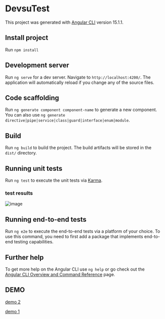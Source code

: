 # DevsuTest

This project was generated with [Angular CLI](https://github.com/angular/angular-cli) version 15.1.1.

## Install project

Run `npm install`

## Development server

Run `ng serve` for a dev server. Navigate to `http://localhost:4200/`. The application will automatically reload if you change any of the source files.

## Code scaffolding

Run `ng generate component component-name` to generate a new component. You can also use `ng generate directive|pipe|service|class|guard|interface|enum|module`.

## Build

Run `ng build` to build the project. The build artifacts will be stored in the `dist/` directory.

## Running unit tests

Run `ng test` to execute the unit tests via [Karma](https://karma-runner.github.io).

### test results
![image](https://github.com/jogonpav/JosePabon/assets/30030782/62cae9ee-add2-4527-94d2-8966144cccca)

## Running end-to-end tests

Run `ng e2e` to execute the end-to-end tests via a platform of your choice. To use this command, you need to first add a package that implements end-to-end testing capabilities.

## Further help

To get more help on the Angular CLI use `ng help` or go check out the [Angular CLI Overview and Command Reference](https://angular.io/cli) page.

## DEMO

[demo 2](https://github.com/jogonpav/JosePabon/assets/30030782/e6483344-606f-4927-b7dd-19e192b1269f)

[demo 1](https://github.com/jogonpav/JosePabon/assets/30030782/e9755e7d-4a4a-4cfa-8cde-3be430a77502)





